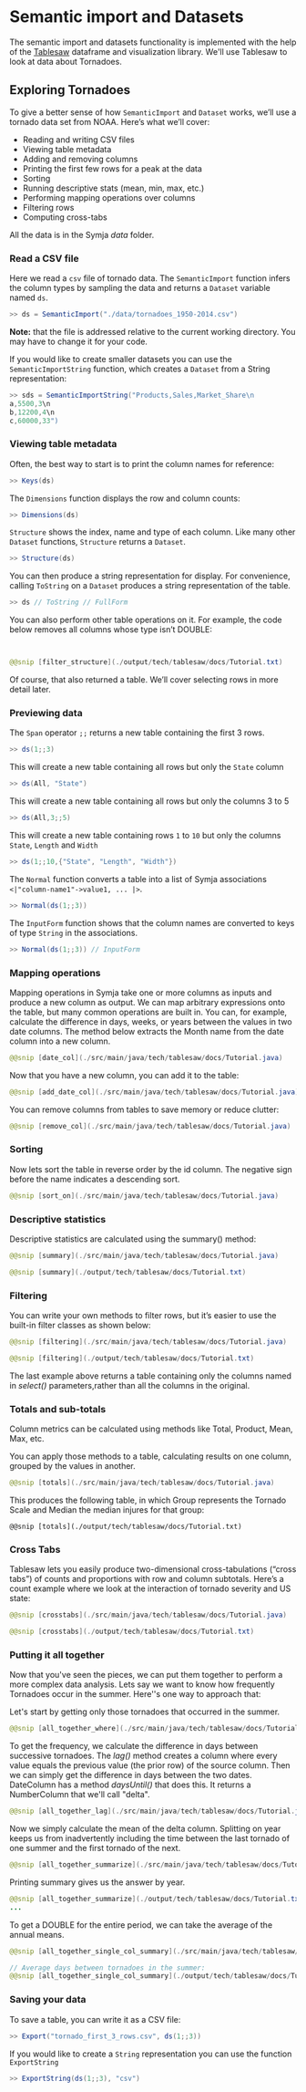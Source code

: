 # Semantic import and Datasets

The semantic import and datasets functionality is implemented with the help of the [Tablesaw](https://github.com/jtablesaw/tablesaw) dataframe and visualization library. We'll use Tablesaw to look at data about Tornadoes.  

## Exploring Tornadoes 

To give a better sense of how `SemanticImport` and `Dataset` works, we’ll use a tornado data set from NOAA. Here’s what we’ll cover:

* Reading and writing CSV files
* Viewing table metadata
* Adding and removing columns
* Printing the first few rows for a peak at the data
* Sorting
* Running descriptive stats (mean, min, max, etc.)
* Performing mapping operations over columns
* Filtering rows
* Computing cross-tabs

All the data is in the Symja *data* folder.  

### Read a CSV file

Here we read a `csv` file of tornado data. The `SemanticImport` function infers the column types by sampling the data and returns a `Dataset` variable named `ds`.

```java
>> ds = SemanticImport("./data/tornadoes_1950-2014.csv")
```

**Note:** that the file is addressed relative to the current working directory. You may have to change it for your code. 

If you would like to create smaller datasets you can use the `SemanticImportString` function, which creates a `Dataset` from a String representation:

```java
>> sds = SemanticImportString("Products,Sales,Market_Share\n
a,5500,3\n
b,12200,4\n
c,60000,33")
```

### Viewing table metadata

Often, the best way to start is to print the column names for reference:

```java
>> Keys(ds)
```

The `Dimensions` function displays the row and column counts:

```java
>> Dimensions(ds)
```

`Structure` shows the index, name and type of each column. Like many other `Dataset` functions, `Structure` returns a `Dataset`.

```java
>> Structure(ds)
```

You can then produce a string representation for display. For convenience, calling `ToString` on a `Dataset` produces a string representation of the table. 

```java
>> ds // ToString // FullForm
```

You can also perform other table operations on it. For example, the code below removes all columns whose type isn’t DOUBLE:
            
```java


@@snip [filter_structure](./output/tech/tablesaw/docs/Tutorial.txt)
```


Of course, that also returned a table. We’ll cover selecting rows in more detail later.

### Previewing data

The `Span` operator `;;` returns a new table containing the first 3 rows.
        
```java
>> ds(1;;3)
```

This will create a new table containing all rows but only the `State` column

```java
>> ds(All, "State")
```

This will create a new table containing all rows but only the columns 3 to 5

```java
>> ds(All,3;;5)
```

This will create a new table containing rows `1` to `10` but only the columns `State`, `Length` and `Width`

```java
>> ds(1;;10,{"State", "Length", "Width"})
```

The `Normal` function converts a table into a list of Symja associations `<|"column-name1"->value1, ... |>`.

```java
>> Normal(ds(1;;3))
```

The `InputForm` function shows that the column names are converted to keys of type `String` in the associations.

```java
>> Normal(ds(1;;3)) // InputForm
```

### Mapping operations

Mapping operations in Symja take one or more columns as inputs and produce a new column as output. We can map
arbitrary expressions onto the table, but many common operations are built in. You can, for example, calculate the
difference in days, weeks, or years between the values in two date columns. The method below extracts the Month name
from the date column into a new column.

```java
@@snip [date_col](./src/main/java/tech/tablesaw/docs/Tutorial.java)
```

Now that you have a new column, you can add it to the table:

```java
@@snip [add_date_col](./src/main/java/tech/tablesaw/docs/Tutorial.java)
```

You can remove columns from tables to save memory or reduce clutter:

```java
@@snip [remove_col](./src/main/java/tech/tablesaw/docs/Tutorial.java)
```

### Sorting

Now lets sort the table in reverse order by the id column. The negative sign before the name indicates a descending sort.

```java
@@snip [sort_on](./src/main/java/tech/tablesaw/docs/Tutorial.java)
```
### Descriptive statistics

Descriptive statistics are calculated using the summary() method:

```java
@@snip [summary](./src/main/java/tech/tablesaw/docs/Tutorial.java)

@@snip [summary](./output/tech/tablesaw/docs/Tutorial.txt)
```

### Filtering

You can write your own methods to filter rows, but it’s easier to use the built-in filter classes as shown below:

```java
@@snip [filtering](./src/main/java/tech/tablesaw/docs/Tutorial.java)

@@snip [filtering](./output/tech/tablesaw/docs/Tutorial.txt)

```
The last example above returns a table containing only the columns named in *select()* parameters,rather than all the
columns in the original.

### Totals and sub-totals

Column metrics can be calculated using methods like Total, Product, Mean, Max, etc.

You can apply those methods to a table, calculating results on one column, grouped by the values in another.

```java
@@snip [totals](./src/main/java/tech/tablesaw/docs/Tutorial.java)

```

This produces the following table, in which Group represents the Tornado Scale and Median the median injures for that group:

```
@@snip [totals](./output/tech/tablesaw/docs/Tutorial.txt)
```

### Cross Tabs

Tablesaw lets you easily produce two-dimensional cross-tabulations (“cross tabs”) of counts and proportions with row
and column subtotals. Here’s a count example where we look at the interaction of tornado severity and US state:

```java
@@snip [crosstabs](./src/main/java/tech/tablesaw/docs/Tutorial.java)

```

```java
@@snip [crosstabs](./output/tech/tablesaw/docs/Tutorial.txt)
```

### Putting it all together

Now that you've seen the pieces, we can put them together to perform a more complex data analysis. Lets say we want
to know how frequently Tornadoes occur in the summer. Here''s one way to approach that:

Let's start by getting only those tornadoes that occurred in the summer. 

```java
@@snip [all_together_where](./src/main/java/tech/tablesaw/docs/Tutorial.java)
```

To get the frequency, we calculate the difference in days between successive tornadoes. The *lag()* method creates a
column where every value equals the previous value (the prior row) of the source column. Then we can simply get the
difference in days between the two dates. DateColumn has a method *daysUntil()* that does this. 
It returns a NumberColumn that we'll call "delta". 

```java
@@snip [all_together_lag](./src/main/java/tech/tablesaw/docs/Tutorial.java)
```

Now we simply calculate the mean of the delta column. Splitting on year keeps us from inadvertently including the time
between the last tornado of one summer and the first tornado of the next.

```java
@@snip [all_together_summarize](./src/main/java/tech/tablesaw/docs/Tutorial.java)
```

Printing summary gives us the answer by year. 

```java
@@snip [all_together_summarize](./output/tech/tablesaw/docs/Tutorial.txt)
...
```

To get a DOUBLE for the entire period, we can take the average of the annual means. 

```java
@@snip [all_together_single_col_summary](./src/main/java/tech/tablesaw/docs/Tutorial.java)

// Average days between tornadoes in the summer:
@@snip [all_together_single_col_summary](./output/tech/tablesaw/docs/Tutorial.txt)

```

### Saving your data

To save a table, you can write it as a CSV file:

```java
>> Export("tornado_first_3_rows.csv", ds(1;;3)) 
```

If you would like to create a `String` representation you can use the function `ExportString`

```java
>> ExportString(ds(1;;3), "csv")
```